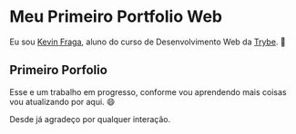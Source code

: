 # Meu Primeiro Portfolio Web

Eu sou [Kevin Fraga](https://www.linkedin.com/in/kevincfraga/), aluno do curso de Desenvolvimento Web da [Trybe](https://www.betrybe.com/). :rocket:

## Primeiro Porfolio

Esse e um trabalho em progresso, conforme vou aprendendo mais coisas vou atualizando por aqui. :smile:

Desde já agradeço por qualquer interação.
